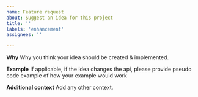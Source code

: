 ```yaml
---
name: Feature request
about: Suggest an idea for this project
title: ''
labels: 'enhancement'
assignees: ''

---
```


**Why**
Why you think your idea should be created & implemented.

**Example**
If applicable, if the idea changes the api, please provide pseudo code example of how your example would work

**Additional context**
Add any other context.
